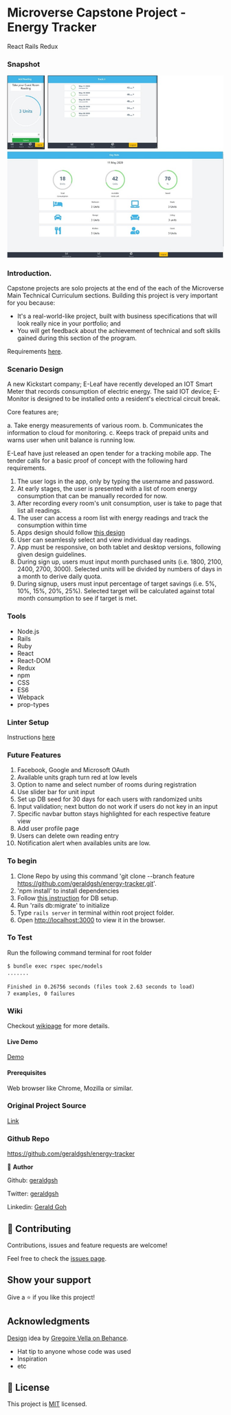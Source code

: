 # Microverse Capstone Project - Energy Tracker
React Rails Redux

### Snapshot

![](https://github.com/geraldgsh/energy-tracker/blob/feature/app/assets/images/screenshot.jpg)

### Introduction.

Capstone projects are solo projects at the end of the each of the Microverse Main Technical Curriculum sections. Building this project is very important for you because:

* It's a real-world-like project, built with business specifications that will look really nice in your portfolio; and
* You will get feedback about the achievement of technical and soft skills gained during this section of the program.

Requirements [here](https://www.notion.so/Final-Capstone-Project-Tracking-App-22e454da738c46efaf17721826841772).

### Scenario Design

A new Kickstart company; E-Leaf have recently developed an IOT Smart Meter that records consumption of electric energy. The said IOT device; E-Monitor is designed to be installed onto a resident's electrical circuit break.

Core features are;

a. Take energy measurements of various room.
b. Communicates the information to cloud for monitoring.
c. Keeps track of prepaid units and warns user when unit balance is running low.

E-Leaf have just released an open tender for a tracking mobile app. The tender calls for a basic proof of concept with the following hard requirements.

1. The user logs in the app, only by typing the username and password.
2. At early stages, the user is presented with a list of room energy consumption that can be manually recorded for now.
3. After recording every room's unit consumption, user is take to page that list all readings.
4. The user can access a room list with energy readings and track the consumption within time
5. Apps design should follow [this design](https://www.behance.net/gallery/13271423/Bodytrackit-An-iOs-app-Branding-UX-and-UI)
6. User can seamlessly select and view individual day readings.
7. App must be responsive, on both tablet and desktop versions, following given design guidelines.
8. During sign up, users must input month purchased units (i.e. 1800, 2100, 2400, 2700, 3000). Selected units will be divided by numbers of days in a month to derive daily quota.
9. During signup, users must input percentage of target savings (i.e. 5%, 10%, 15%, 20%, 25%). Selected target will be calculated against total month consumption to see if target is met.

### Tools

* Node.js
* Rails
* Ruby
* React
* React-DOM
* Redux
* npm
* CSS
* ES6
* Webpack
* prop-types

### Linter Setup

Instructions [here](https://github.com/geraldgsh/energy-tracker/wiki/%23-Step-1-%E2%80%94-Creating-a-New-Rails-Application)

### Future Features

1. Facebook, Google and Microsoft OAuth
2. Available units graph turn red at low levels
3. Option to name and select number of rooms during registration
4. Use slider bar for unit input
5. Set up DB seed for 30 days for each users with randomized units
6. Input validation; next button do not work if users do not key in an input
7. Specific navbar button stays highlighted for each respective feature view
8. Add user profile page
9. Users can delete own reading entry
10. Notification alert when availables units are low. 

### To begin

1. Clone Repo by using this command 'git clone --branch feature https://github.com/geraldgsh/energy-tracker.git'. 
2. 'npm install' to install dependencies
3. Follow [this instruction](https://github.com/geraldgsh/energy-tracker/wiki/%23-Step-2-%E2%80%94-Setting-Up-the-Database) for DB setup.
4. Run 'rails db:migrate' to initialize
5. Type `rails server` in terminal within root project folder.
6. Open [http://localhost:3000](http://localhost:3000) to view it in the browser.

### To Test

Run the following command terminal for root folder

```
$ bundle exec rspec spec/models
.......

Finished in 0.26756 seconds (files took 2.63 seconds to load)
7 examples, 0 failures
```

### Wiki

Checkout [wikipage](https://github.com/geraldgsh/energy-tracker/wiki) for more details. 

#### Live Demo
[Demo](https://energy-track.herokuapp.com/)


#### Prerequisites
Web browser like Chrome, Mozilla or similar.

### Original Project Source

[Link](https://www.notion.so/Final-Capstone-Project-Tracking-App-22e454da738c46efaf17721826841772)

### Github Repo
https://github.com/geraldgsh/energy-tracker

👤 **Author**

Github: [geraldgsh](https://github.com/geraldgsh)

Twitter: [geraldgsh](https://twitter.com/geraldgsh)

Linkedin: [Gerald Goh](https://www.linkedin.com/geraldgsh)


## 🤝 Contributing
Contributions, issues and feature requests are welcome!

Feel free to check the [issues page](https://github.com/geraldgsh/energy-tracker/issues).

## Show your support

Give a ⭐️ if you like this project!

## Acknowledgments

[Design](https://www.behance.net/gallery/13271423/Bodytrackit-An-iOs-app-Branding-UX-and-UI) idea by [Gregoire Vella on Behance](https://www.behance.net/gregoirevella).

- Hat tip to anyone whose code was used
- Inspiration
- etc

## 📝 License

This project is [MIT](lic.url) licensed.
